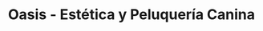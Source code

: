 ---
title: "Oasis - Estética y Peluquería Canina"
url: /cordoba/oasis-estetica-y-peluqueria-canina/
shop: Tiersalon
---